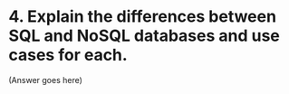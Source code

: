 # 4. Explain the differences between SQL and NoSQL databases and use cases for each.

(Answer goes here)
